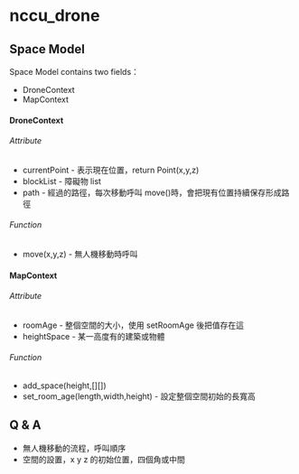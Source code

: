 # nccu_drone

## Space Model

Space Model contains two fields：

* DroneContext
* MapContext

#### DroneContext
###### Attribute
* currentPoint - 表示現在位置，return Point(x,y,z)
* blockList - 障礙物 list
* path - 經過的路徑，每次移動呼叫 move()時，會把現有位置持續保存形成路徑
###### Function
* move(x,y,z) - 無人機移動時呼叫

#### MapContext
###### Attribute
* roomAge - 整個空間的大小，使用 setRoomAge 後把值存在這
* heightSpace - 某一高度有的建築或物體

###### Function
* add_space(height,[][])
* set_room_age(length,width,height) - 設定整個空間初始的長寬高

## Q & A
* 無人機移動的流程，呼叫順序
* 空間的設置，x y z 的初始位置，四個角或中間
